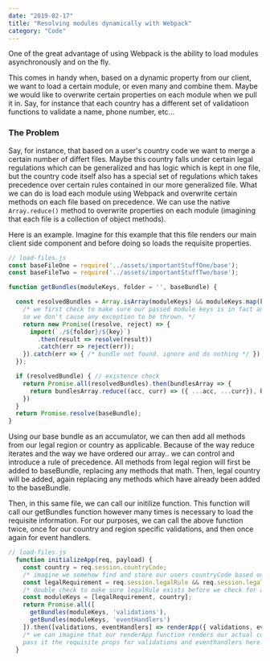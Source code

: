 ```yaml
---
date: "2019-02-17"
title: "Resolving modules dynamically with Webpack"
category: "Code"
---
```


One of the great advantage of using Webpack is the ability to load modules asynchronously and on the fly.

This comes in handy when, based on a dynamic property from our client, we want to load a certain module, or even many and combine them. Maybe we would like to overwrite certain properties on each module when we pull it in. Say, for instance that each country has a different set of validatioon functions to validate a name, phone number, etc...

### The Problem
Say, for instance, that based on a user's country code we want to merge a certain number of differt files. Maybe this country falls under certain legal regulations which can be generalized and has logic which is kept in one file, but the country code itself also has a special set of regulations which takes precedence over certain rules contained in our more generalized file. What we can do is load each module using Webpack and overwrite certain methods on each file based on precedence. We can use the native `Array.reduce()` method to overwrite properties on each module (imagining that each file is a collection of object methods).

Here is an example. Imagine for this example that this file renders our main client side component and before doing so loads the requisite properties.

```js
// load-files.js
const baseFileOne = require('../assets/importantStuffOne/base');
const baseFileTwo = require('../assets/importantStuffTwo/base');

function getBundles(moduleKeys, folder = '', baseBundle) {

  const resolvedBundles = Array.isArray(moduleKeys) && moduleKeys.map(key => { 
    /* we first check to make sure our passed module keys is in fact an array 
    so we don't cause any exception to be thrown. */
    return new Promise((resolve, reject) => {
      import(`./${folder}/${key}`)
        .then(result => resolve(result))
        .catch(err => reject(err));
    }).catch(err => { /* bundle not found. ignore and do nothing */ })
  }); 

  if (resolvedBundle) { // existence check
    return Promise.all(resolvedBundles).then(bundlesArray => {
      return bundlesArray.reduce((acc, curr) => ({ ...acc, ...curr}), baseBundle);
    })
  }
  return Promise.resolve(baseBundle);
}
```

Using our base bundle as an accumulator, we can then add all methods from our 
legal region or country as applicable. Because of the way reduce iterates and the way we have ordered our array.. we can control and introduce a rule of precedence. All methods from legal region will first be added to baseBundle, replacing any methods that math. Then, legal country will be added, again replacing any methods which have already been added to the baseBundle.

Then, in this same file, we can call our initilize function. This function will call our getBundles function however many times is necessary to load the requisite information.
For our purposes, we can call the above function twice, once for our country and region specific validations, and then once again for event handlers.

```js
// load-files.js
  function initializeApp(req, payload) {
    const country = req.session.countryCode;
    /* imagine we somehow find and store our users countryCode based on their IP address */
    const legalRequirement = req.session.legalRule && req.session.legalRule.main;
    /* double check to make sure legalRule exists before we check for a property on it. */
    const moduleKeys = [legalRequirement, country];
    return Promise.all([
      getBundles(moduleKeys, 'validations'), 
      getBundles(moduleKeys, 'eventHandlers')
    ]).then([validations, eventHandlers] => renderApp({ validations, eventHandlers }))
    /* we can imagine that our renderApp function renders our actual component and we 
    pass it the requisite props for validations and eventhandlers here. */
  }
```